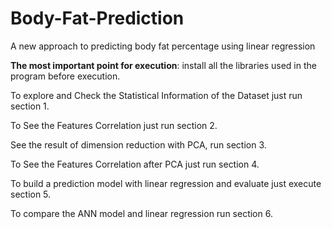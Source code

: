 # Body-Fat-Prediction
A new approach to predicting body fat percentage using linear regression

**The most important point for execution**: install all the libraries used in the program before execution.

To explore and Check the Statistical Information of the Dataset just run section 1.

To See the Features Correlation just run section 2.

See the result of dimension reduction with PCA, run section 3.

To See the Features Correlation after PCA just run section 4.

To build a prediction model with linear regression and evaluate just execute section 5.

To compare the ANN model and linear regression run section 6.
